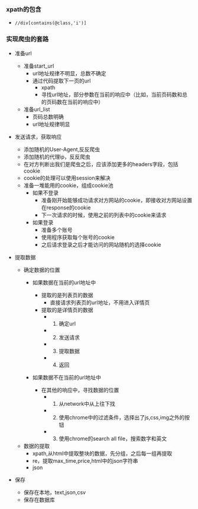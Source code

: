 ### xpath的包含

- `//div[contains(@class,'i')]`

### 实现爬虫的套路

- 准备url
  - 准备start_url
    - url地址规律不明显，总数不确定
    - 通过代码提取下一页的url
      - xpath
      - 寻找url地址，部分参数在当前的响应中（比如，当前页码数和总的页码数在当前的响应中）
  - 准备url_list
    - 页码总数明确
    - url地址规律明显

- 发送请求，获取响应
  - 添加随机的User-Agent,反反爬虫
  - 添加随机的代理ip，反反爬虫
  - 在对方判断出我们是爬虫之后，应该添加更多的headers字段，包括cookie
  - cookie的处理可以使用session来解决
  - 准备一堆能用的cookie，组成cookie池
    - 如果不登录
      - 准备刚开始能够成功请求对方网站的cookie，即接收对方网站设置在response的cookie
      - 下一次请求的时候，使用之前的列表中的cookie来请求
    - 如果登录
      - 准备多个账号
      - 使用程序获取每个账号的cookie
      - 之后请求登录之后才能访问的网站随机的选择cookie

- 提取数据
  - 确定数据的位置
    - 如果数据在当前的url地址中
      - 提取的是列表页的数据
        - 直接请求列表页的url地址，不用进入详情页
      - 提取的是详情页的数据
        - 1. 确定url
        - 2. 发送请求
        - 3. 提取数据
        - 4. 返回

    - 如果数据不在当前的url地址中
      - 在其他的响应中，寻找数据的位置
        - 1. 从network中从上往下找
        - 2. 使用chrome中的过滤条件，选择出了js,css,img之外的按钮
        - 3. 使用chrome的search all file，搜索数字和英文
  - 数据的提取
    - xpath,从html中提取整块的数据，先分组，之后每一组再提取
    - re，提取max_time,price,html中的json字符串
    - json



- 保存
  - 保存在本地，text,json,csv
  - 保存在数据库
